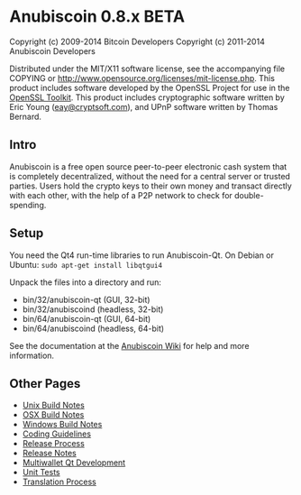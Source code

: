 Anubiscoin 0.8.x BETA
====================

Copyright (c) 2009-2014 Bitcoin Developers
Copyright (c) 2011-2014 Anubiscoin Developers

Distributed under the MIT/X11 software license, see the accompanying
file COPYING or http://www.opensource.org/licenses/mit-license.php.
This product includes software developed by the OpenSSL Project for use in the [OpenSSL Toolkit](http://www.openssl.org/). This product includes
cryptographic software written by Eric Young ([eay@cryptsoft.com](mailto:eay@cryptsoft.com)), and UPnP software written by Thomas Bernard.


Intro
---------------------
Anubiscoin is a free open source peer-to-peer electronic cash system that is
completely decentralized, without the need for a central server or trusted
parties.  Users hold the crypto keys to their own money and transact directly
with each other, with the help of a P2P network to check for double-spending.


Setup
---------------------
You need the Qt4 run-time libraries to run Anubiscoin-Qt. On Debian or Ubuntu:
	`sudo apt-get install libqtgui4`

Unpack the files into a directory and run:

- bin/32/anubiscoin-qt (GUI, 32-bit)
- bin/32/anubiscoind (headless, 32-bit)
- bin/64/anubiscoin-qt (GUI, 64-bit)
- bin/64/anubiscoind (headless, 64-bit)

See the documentation at the [Anubiscoin Wiki](http://anubiscoin.info)
for help and more information.


Other Pages
---------------------
- [Unix Build Notes](build-unix.md)
- [OSX Build Notes](build-osx.md)
- [Windows Build Notes](build-msw.md)
- [Coding Guidelines](coding.md)
- [Release Process](release-process.md)
- [Release Notes](release-notes.md)
- [Multiwallet Qt Development](multiwallet-qt.md)
- [Unit Tests](unit-tests.md)
- [Translation Process](translation_process.md)

